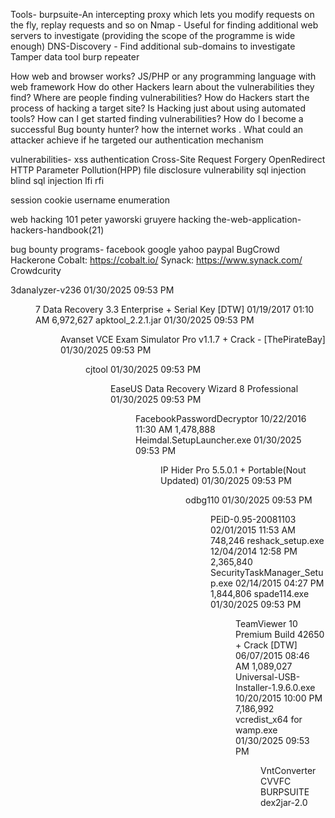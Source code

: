Tools-
burpsuite-An intercepting proxy which lets you modify requests on the fly, replay requests and so on
Nmap - Useful for finding additional web servers to investigate (providing the scope of the programme is wide enough)
DNS-Discovery - Find additional sub-domains to investigate
Tamper data tool
burp repeater

How web and browser works?
JS/PHP or any programming language with web framework
How do other Hackers learn about the vulnerabilities they find? 
Where are people finding vulnerabilities? 
How do Hackers start the process of hacking a target site?
Is Hacking just about using automated tools?
How can I get started finding vulnerabilities?
How do I become a successful Bug bounty hunter?
how the internet works .
What could an attacker achieve if he targeted our authentication mechanism

vulnerabilities-
xss
authentication
Cross-Site Request Forgery
OpenRedirect
HTTP Parameter Pollution(HPP)
file disclosure vulnerability
sql injection
blind sql injection
lfi
rfi

session
cookie
username enumeration

web hacking 101 peter yaworski
gruyere hacking
the-web-application-hackers-handbook(21)

bug bounty programs-
facebook
google
yahoo
paypal
BugCrowd
Hackerone
Cobalt: https://cobalt.io/
Synack: https://www.synack.com/
Crowdcurity

3danalyzer-v236
01/30/2025  09:53 PM    <DIR>          7 Data Recovery 3.3 Enterprise + Serial Key [DTW]
01/19/2017  01:10 AM         6,972,627 apktool_2.2.1.jar
01/30/2025  09:53 PM    <DIR>          Avanset VCE Exam Simulator Pro v1.1.7 + Crack - [ThePirateBay]
01/30/2025  09:53 PM    <DIR>          cjtool
01/30/2025  09:53 PM    <DIR>          EaseUS Data Recovery Wizard 8 Professional
01/30/2025  09:53 PM    <DIR>          FacebookPasswordDecryptor
10/22/2016  11:30 AM         1,478,888 Heimdal.SetupLauncher.exe
01/30/2025  09:53 PM    <DIR>          IP Hider Pro 5.5.0.1 + Portable(Nout Updated)
01/30/2025  09:53 PM    <DIR>          odbg110
01/30/2025  09:53 PM    <DIR>          PEiD-0.95-20081103
02/01/2015  11:53 AM           748,246 reshack_setup.exe
12/04/2014  12:58 PM         2,365,840 SecurityTaskManager_Setup.exe
02/14/2015  04:27 PM         1,844,806 spade114.exe
01/30/2025  09:53 PM    <DIR>          TeamViewer 10 Premium Build 42650 + Crack [DTW]
06/07/2015  08:46 AM         1,089,027 Universal-USB-Installer-1.9.6.0.exe
10/20/2015  10:00 PM         7,186,992 vcredist_x64  for wamp.exe
01/30/2025  09:53 PM    <DIR>          VntConverter	 CVVFC
BURPSUITE
dex2jar-2.0

